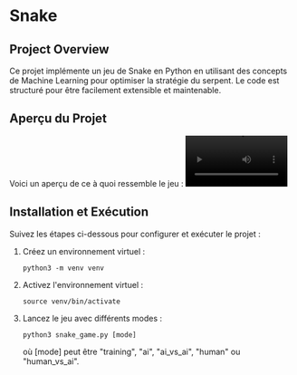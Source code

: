 # Snake

## Project Overview
Ce projet implémente un jeu de Snake en Python en utilisant des concepts de Machine Learning pour optimiser la stratégie du serpent. Le code est structuré pour être facilement extensible et maintenable.

## Aperçu du Projet
Voici un aperçu de ce à quoi ressemble le jeu :
<video src="SNAKE.mp4" width="180" controls>
</video>

## Installation et Exécution
Suivez les étapes ci-dessous pour configurer et exécuter le projet :

1. Créez un environnement virtuel :
   ```
   python3 -m venv venv
   ```
2. Activez l'environnement virtuel :
   ```
   source venv/bin/activate
   ```
3. Lancez le jeu avec différents modes :
   ```
   python3 snake_game.py [mode]
   ```
   où [mode] peut être "training", "ai", "ai_vs_ai", "human" ou "human_vs_ai".
